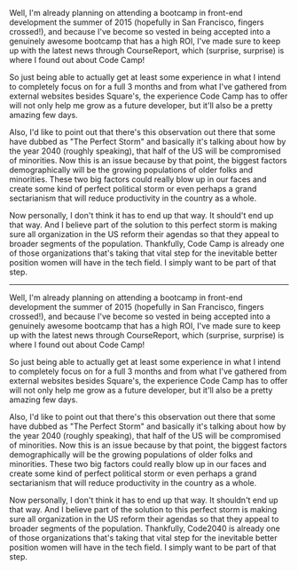 Well, I'm already planning on attending a bootcamp in front-end development the summer of 2015 (hopefully in San Francisco, fingers crossed!), and because I've become so vested in being accepted into a genuinely awesome bootcamp that has a high ROI, I've made sure to keep up with the latest news through CourseReport, which (surprise, surprise) is where I found out about Code Camp!

So just being able to actually get at least some experience in what I intend to completely focus on for a full 3 months and from what I've gathered from external websites besides Square's, the experience Code Camp has to offer will not only help me grow as a future developer, but it'll also be a pretty amazing few days.

Also, I'd like to point out that there's this observation out there that some have dubbed as "The Perfect Storm" and basically it's talking about how by the year 2040 (roughly speaking), that half of the US will be compromised of minorities. Now this is an issue because by that point, the biggest factors demographically will be the growing populations of older folks and minorities. These two big factors could really blow up in our faces and create some kind of perfect political storm or even perhaps a grand sectarianism that will reduce productivity in the country as a whole.

Now personally, I don't think it has to end up that way. It should't end up that way. And I believe part of the solution to this perfect storm is making sure all organization in the US reform their agendas so that they appeal to broader segments of the population. Thankfully, Code Camp is already one of those organizations that's taking that vital step for the inevitable better position women will have in the tech field. I simply want to be part of that step.

---

Well, I'm already planning on attending a bootcamp in front-end development the summer of 2015 (hopefully in San Francisco, fingers crossed!), and because I've become so vested in being accepted into a genuinely awesome bootcamp that has a high ROI, I've made sure to keep up with the latest news through CourseReport, which (surprise, surprise) is where I found out about Code Camp!

So just being able to actually get at least some experience in what I intend to completely focus on for a full 3 months and from what I've gathered from external websites besides Square's, the experience Code Camp has to offer will not only help me grow as a future developer, but it'll also be a pretty amazing few days.

Also, I'd like to point out that there's this observation out there that some have dubbed as "The Perfect Storm" and basically it's talking about how by the year 2040 (roughly speaking), that half of the US will be compromised of minorities. Now this is an issue because by that point, the biggest factors demographically will be the growing populations of older folks and minorities. These two big factors could really blow up in our faces and create some kind of perfect political storm or even perhaps a grand sectarianism that will reduce productivity in the country as a whole.

Now personally, I don't think it has to end up that way. It shouldn't end up that way. And I believe part of the solution to this perfect storm is making sure all organization in the US reform their agendas so that they appeal to broader segments of the population. Thankfully, Code2040 is already one of those organizations that's taking that vital step for the inevitable better position women will have in the tech field. I simply want to be part of that step.
